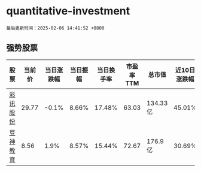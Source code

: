 # quantitative-investment

`最后更新时间：2025-02-06 14:41:52 +0800`

## 强势股票

|股票|当前价|当日涨跌幅|当日振幅|当日换手率|市盈率TTM|总市值|近10日涨跌幅|
|----|----|----|----|----|----|----|----|
|[彩讯股份](https://xueqiu.com/S/SZ300634)|29.77|-0.1%|8.66%|17.48%|63.03|134.33亿|45.01%|
|[豆神教育](https://xueqiu.com/S/SZ300010)|8.56|1.9%|8.57%|15.44%|72.67|176.9亿|30.69%|
